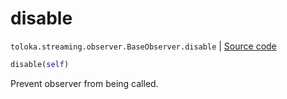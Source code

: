 # disable
`toloka.streaming.observer.BaseObserver.disable` | [Source code](https://github.com/Toloka/toloka-kit/blob/v1.0.1/src/streaming/observer.py#L47)

```python
disable(self)
```

Prevent observer from being called.


